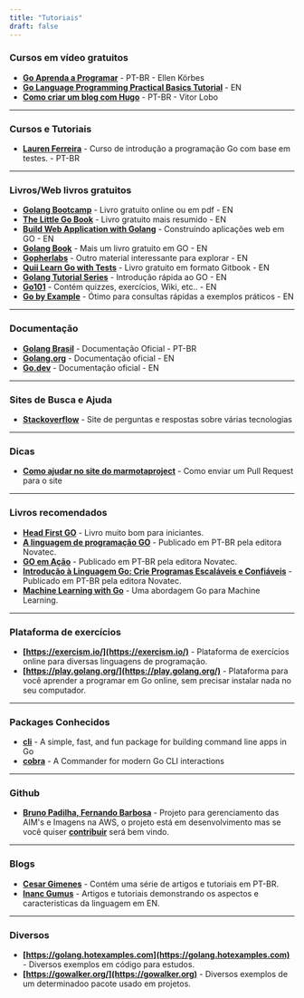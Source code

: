 ```yaml
---
title: "Tutoriais"
draft: false
---
```



### Cursos em vídeo gratuitos

* **[Go Aprenda a Programar](https://www.youtube.com/watch?v=WiGU_ZB-u0w&list=PLCKpcjBB_VlBsxJ9IseNxFllf-UFEXOdg)** - PT-BR - Ellen Körbes
* **[Go Language Programming Practical Basics Tutorial](https://www.youtube.com/playlist?list=PLQVvvaa0QuDeF3hP0wQoSxpkqgRcgxMqX)** - EN
* **[Como criar um blog com Hugo](https://youtu.be/jjb2rgt9okY)** - PT-BR - Vitor Lobo

---

### Cursos e Tutoriais

* **[Lauren Ferreira](https://larien.gitbook.io/aprenda-go-com-testes/)** - Curso de introdução a programação Go com base em testes. - PT-BR

---

### Livros/Web livros gratuitos

* **[Golang Bootcamp](http://www.golangbootcamp.com/)** - Livro gratuito online ou em pdf - EN
* **[The Little Go Book](https://www.openmymind.net/The-Little-Go-Book/)** - Livro gratuito mais resumido - EN
* **[Build Web Application with Golang](https://astaxie.gitbooks.io/build-web-application-with-golang/content/en/index.html)** - Construíndo aplicações web em GO - EN
* **[Golang Book](http://www.golang-book.com/)** - Mais um livro gratuito em GO - EN
* **[Gopherlabs](https://collabnix.github.io/gopherlabs/)** - Outro material interessante para explorar - EN
* **[Quii Learn Go with Tests](https://quii.gitbook.io/learn-go-with-tests/)** - Livro gratuito em formato Gitbook - EN
* **[Golang Tutorial Series](https://golangbot.com/learn-golang-series/)** - Introdução rápida ao GO - EN
* **[Go101](https://go101.org/article/101.html)** - Contém quizzes, exercícios, Wiki, etc.. - EN 
* **[Go by Example](https://gobyexample.com/)** - Ótimo para consultas rápidas a exemplos práticos - EN

---

### Documentação  

* **[Golang Brasil](http://www.golangbr.org/doc/)** - Documentação Oficial - PT-BR
* **[Golang.org](https://golang.org/doc/)** - Documentação oficial - EN
* **[Go.dev](https://go.dev/)** - Documentação oficial - EN

---

### Sites de Busca e Ajuda

* **[Stackoverflow](https://stackoverflow.com/questions/tagged/go?tab=Newest)** - Site de perguntas e respostas sobre várias tecnologias

---

### Dicas

* **[Como ajudar no site do marmotaproject](https://marmotaproject.github.io/docs/howto-hugo/)** - Como enviar um Pull Request para o site

---

### Livros recomendados

* **[Head First GO](https://url.gratis/3hiBp)** - Livro muito bom para iniciantes.
* **[A linguagem de programação GO](https://url.gratis/9ekYl)** - Publicado em PT-BR pela editora Novatec.
* **[GO em Ação](https://url.gratis/BsFgp)** - Publicado em PT-BR pela editora Novatec.
* **[Introdução à Linguagem Go: Crie Programas Escaláveis e Confiáveis](https://url.gratis/H9wOw)** - Publicado em PT-BR pela editora Novatec.
* **[Machine Learning with Go](https://www.packtpub.com/big-data-and-business-intelligence/machine-learning-go)** - Uma abordagem Go para Machine Learning.

---

### Plataforma de exercícios

* **[https://exercism.io/](https://exercism.io/)** - Plataforma de exercícios online para diversas linguagens de programação.
* **[https://play.golang.org/](https://play.golang.org/)** - Plataforma para você aprender a programar em Go online, sem precisar instalar nada no seu computador.

---

### Packages Conhecidos

* **[cli](https://github.com/urfave/cli)** - A simple, fast, and fun package for building command line apps in Go
* **[cobra](https://github.com/spf13/cobra)** - A Commander for modern Go CLI interactions

---

### Github

* **[Bruno Padilha, Fernando Barbosa](https://github.com/brunopadz/amictl)** - Projeto para gerenciamento das AIM's e Imagens na AWS, o projeto está em desenvolvimento mas se você quiser **[contribuir](https://github.com/brunopadz/amictl/blob/master/CONTRIBUTING.md)** será bem vindo.

---

### Blogs

* **[Cesar Gimenes](https://crg.eti.br/post/)** - Contém uma série de artigos e tutoriais em PT-BR.
* **[Inanc Gumus](https://blog.learngoprogramming.com/)** - Artigos e tutoriais demonstrando os aspectos e caracteristicas da linguagem em EN.

---

### Diversos

* **[https://golang.hotexamples.com](https://golang.hotexamples.com)** - Diversos exemplos em código para estudos.
* **[https://gowalker.org/](https://gowalker.org)** - Diversos exemplos de um determinadoo pacote usado em projetos.
